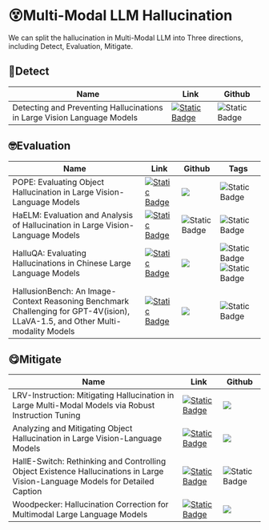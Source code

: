 ﻿# 😵Multi-Modal LLM Hallucination
We can split the hallucination in Multi-Modal LLM into Three directions, including Detect, Evaluation, Mitigate.

## 🧐Detect
|  Name   | Link  | Github|
|  ----  | ----  | ----|
| Detecting and Preventing Hallucinations in Large Vision Language Models  | [![Static Badge](https://img.shields.io/badge/2308.06394-red?logo=arxiv)](https://arxiv.org/abs/2308.06394) | ![Static Badge](https://img.shields.io/badge/not_release-black?logo=github)|

## 🤓Evaluation
|  Name   | Link  | Github|Tags|
|  ----  | ----  | ----|----|
| POPE:  Evaluating Object Hallucination in Large Vision-Language Models   |  [![Static Badge](https://img.shields.io/badge/2305.10355-red?logo=arxiv)](https://arxiv.org/abs/2305.10355) |[![](https://img.shields.io/badge/POPE-black?logo=github)](https://github.com/AoiDragon/POPE)|![Static Badge](https://img.shields.io/badge/Object-green)|
| HaELM: Evaluation and Analysis of Hallucination in Large Vision-Language Models  |  [![Static Badge](https://img.shields.io/badge/2308.15126-red?logo=arxiv)](https://arxiv.org/abs/2308.15126) | ![Static Badge](https://img.shields.io/badge/not_release-black?logo=github)|![Static Badge](https://img.shields.io/badge/Object-green)|
| HalluQA: Evaluating Hallucinations in Chinese Large Language Models| [![Static Badge](https://img.shields.io/badge/2310.03368-red?logo=arxiv)](https://arxiv.org/abs/2310.03368) | [![](https://img.shields.io/badge/HalluQA-black?logo=github)](https://github.com/xiami2019/HalluQA)|![Static Badge](https://img.shields.io/badge/Knowledge-green)![Static Badge](https://img.shields.io/badge/Chinese-red)|
| HallusionBench: An Image-Context Reasoning Benchmark Challenging for GPT-4V(ision), LLaVA-1.5, and Other Multi-modality Models  |  [![Static Badge](https://img.shields.io/badge/2310.14566-red?logo=arxiv)](https://arxiv.org/abs/2310.14566) |[![](https://img.shields.io/badge/HallusionBench-black?logo=github)](https://github.com/tianyi-lab/HallusionBench)|![Static Badge](https://img.shields.io/badge/Knowledge-green)|
## 😋Mitigate
|  Name   | Link  | Github|
|  ----  | ----  | ----|
| LRV-Instruction: Mitigating Hallucination in Large Multi-Modal Models via Robust Instruction Tuning   |  [![Static Badge](https://img.shields.io/badge/2306.14565-red?logo=arxiv)](http://arxiv.org/abs/2306.14565) |[![](https://img.shields.io/badge/LRV--Instruction-black?logo=github)]( https://github.com/FuxiaoLiu/LRV-Instruction) |
| Analyzing and Mitigating Object Hallucination in Large Vision-Language Models | [![Static Badge](https://img.shields.io/badge/2310.00754-red?logo=arxiv)](https://arxiv.org/pdf/2310.00754.pdf)|[![](https://img.shields.io/badge/LURE-black?logo=github)](https://github.com/YiyangZhou/LURE)|
| HallE-Switch: Rethinking and Controlling Object Existence Hallucinations in Large Vision-Language Models for Detailed Caption | [![Static Badge](https://img.shields.io/badge/2310.01779-red?logo=arxiv)](https://arxiv.org/pdf/2310.01779v1.pdf)| ![Static Badge](https://img.shields.io/badge/not_release-black?logo=github) |
| Woodpecker: Hallucination Correction for Multimodal Large Language Models| [![Static Badge](https://img.shields.io/badge/2310.16045-red?logo=arxiv)](https://arxiv.org/abs/2310.16045)|[![](https://img.shields.io/badge/Woodpecker-black?logo=github)](https://github.com/BradyFU/Woodpecker)|
